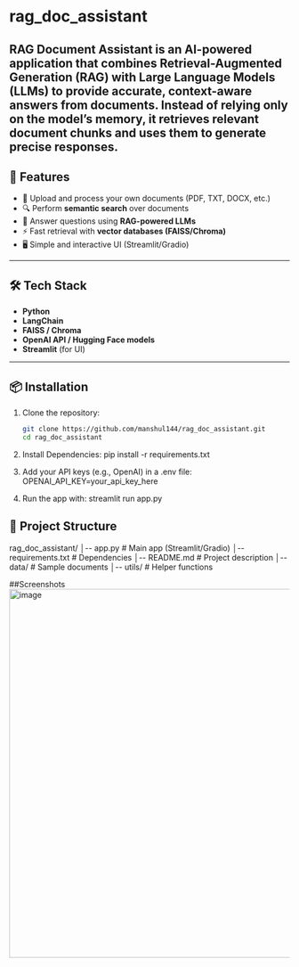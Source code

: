 # rag_doc_assistant
RAG Document Assistant is an AI-powered application that combines Retrieval-Augmented Generation (RAG) with Large Language Models (LLMs) to provide accurate, context-aware answers from documents. Instead of relying only on the model’s memory, it retrieves relevant document chunks and uses them to generate precise responses.
---

## 🚀 Features
- 📂 Upload and process your own documents (PDF, TXT, DOCX, etc.)
- 🔍 Perform **semantic search** over documents
- 🤖 Answer questions using **RAG-powered LLMs**
- ⚡ Fast retrieval with **vector databases (FAISS/Chroma)**
- 🖥️ Simple and interactive UI (Streamlit/Gradio)

---

## 🛠️ Tech Stack
- **Python**
- **LangChain**
- **FAISS / Chroma**
- **OpenAI API / Hugging Face models**
- **Streamlit** (for UI)

---
## 📦 Installation
1. Clone the repository:
   ```bash
   git clone https://github.com/manshul144/rag_doc_assistant.git
   cd rag_doc_assistant

2. Install Dependencies:
   pip install -r requirements.txt

3. Add your API keys (e.g., OpenAI) in a .env file:
   OPENAI_API_KEY=your_api_key_here

4. Run the app with:
   streamlit run app.py




## 📂 Project Structure
rag_doc_assistant/
│-- app.py              # Main app (Streamlit/Gradio)
│-- requirements.txt    # Dependencies
│-- README.md           # Project description
│-- data/               # Sample documents
│-- utils/              # Helper functions


##Screenshots
<img width="1919" height="662" alt="image" src="https://github.com/user-attachments/assets/d0ef4492-e4e7-448a-8649-9b19ff43000b" />



